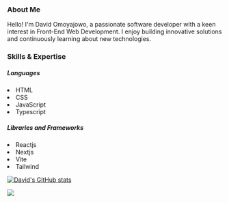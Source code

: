 ### About Me

Hello! I'm David Omoyajowo, a passionate software developer with a keen interest in Front-End Web Development. I enjoy building innovative solutions and continuously learning about new technologies.

### Skills & Expertise

<h5>Languages</h5>
<li>HTML<li>CSS<li>JavaScript<li>Typescript
<h5>Libraries and Frameworks</h5>
<li>Reactjs<li>Nextjs<li>Vite<li>Tailwind
  
[![David's GitHub stats](https://github-readme-stats.vercel.app/api?username=damdave&theme=tokyonight&hide_border=true&show_icons=true)](https://github.com/damdave/github-readme-stats)

![](https://github-readme-stats.vercel.app/api/top-langs/?username=damdave&theme=tokyonight&hide_border=true&include_all_commits=true&show_icons=true)
